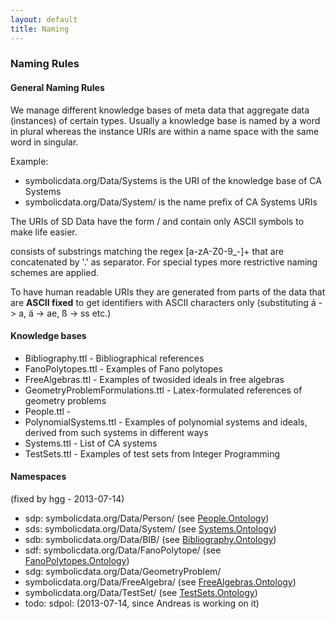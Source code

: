 ```yaml
---
layout: default
title: Naming
---
```


### Naming Rules

#### General Naming Rules

We manage different knowledge bases of meta data that aggregate data (instances) of certain types. Usually a knowledge base is named by a word in plural whereas the instance URIs are within a name space with the same word in singular.

Example:

-   symbolicdata.org/Data/Systems is the URI of the knowledge base of CA Systems
-   symbolicdata.org/Data/System/ is the name prefix of CA Systems URIs

The URIs of SD Data have the form <NamespacePrefix>/<identifier> and contain only ASCII symbols to make life easier.

<identifier> consists of substrings matching the regex [a-zA-Z0-9\_-]+ that are concatenated by '.' as separator. For special types more restrictive naming schemes are applied.

To have human readable URIs they are generated from parts of the data that are **ASCII fixed** to get identifiers with ASCII characters only (substituting á -\> a, ä -\> ae, ß -\> ss etc.)

#### Knowledge bases

-   Bibliography.ttl - Bibliographical references
-   FanoPolytopes.ttl - Examples of Fano polytopes
-   FreeAlgebras.ttl - Examples of twosided ideals in free algebras
-   GeometryProblemFormulations.ttl - Latex-formulated references of geometry problems
-   People.ttl -
-   PolynomialSystems.ttl - Examples of polynomial systems and ideals, derived from such systems in different ways
-   Systems.ttl - List of CA systems
-   TestSets.ttl - Examples of test sets from Integer Programming

#### Namespaces

(fixed by hgg - 2013-07-14)

-   sdp: symbolicdata.org/Data/Person/ (see [People.Ontology](People.Ontology "wikilink"))
-   sds: symbolicdata.org/Data/System/ (see [Systems.Ontology](Systems.Ontology "wikilink"))
-   sdb: symbolicdata.org/Data/BIB/ (see [Bibliography.Ontology](Bibliography.Ontology "wikilink"))
-   sdf: symbolicdata.org/Data/FanoPolytope/ (see [FanoPolytopes.Ontology](FanoPolytopes.Ontology "wikilink"))
-   sdg: symbolicdata.org/Data/GeometryProblem/
-   symbolicdata.org/Data/FreeAlgebra/ (see [FreeAlgebras.Ontology](FreeAlgebras.Ontology "wikilink"))
-   symbolicdata.org/Data/TestSet/ (see [TestSets.Ontology](TestSets.Ontology "wikilink"))
-   todo: sdpol: (2013-07-14, since Andreas is working on it)

